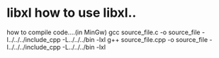 # libxl how to use libxl..
how to compile code....(in MinGw)
    gcc source_file.c -o source_file -I../../../include_cpp -L../../../bin -lxl
    g++ source_file.cpp -o source_file -I../../../include_cpp -L../../../bin -lxl
    
